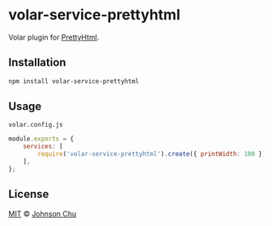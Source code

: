 # volar-service-prettyhtml

Volar plugin for [PrettyHtml](https://prettyhtml.netlify.app/).

## Installation

```sh
npm install volar-service-prettyhtml
```

## Usage

`volar.config.js`

```js
module.exports = {
	services: [
		require('volar-service-prettyhtml').create({ printWidth: 100 }),
	],
};
```

## License

[MIT](LICENSE) © [Johnson Chu](https://github.com/johnsoncodehk)
